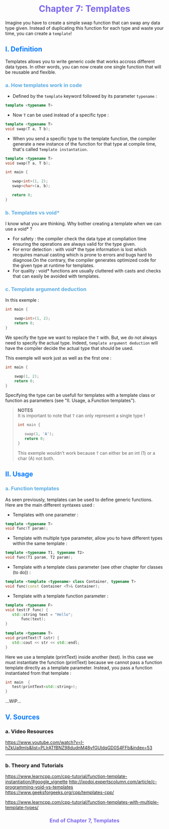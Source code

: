 <h1 align="center" style="color:#7B68EE; font-weight:bold;">Chapter 7: Templates</h1>

Imagine you have to create a simple swap function that can swap any data type given. Instead of duplicating this function for each type and waste your time, you can create a `template`!

## <span style="color:#007BFF; font-weight:bold;">I. Definition</span>

Templates allows you to write generic code that works accross different data types. 
In other words, you can now create one single function that will be reusable and flexible.


### <span style="color:#5DADE2;">a. How templates work in code</span>

- Defined by the `template` keyword followed by its parameter `typename` :

```c++
template <typename T>
```

 - Now `T` can be used instead of a specific type :

 ```c++
template <typename T>
void swap(T a, T b);
```

- When you send a specific type to the template function, the compiler generate a new instance of the function for that type at compile time, that's called `Template instantation`.

 ```c++
template <typename T>
void swap(T a, T b);

int main {

    swap<int>(1, 2);
    swap<char>(a, b);

    return 0;
}
```

### <span style="color:#5DADE2;">b. Templates vs void*</span>

I know what you are thinking. Why bother creating a template when we can use a void* ?

- For safety : the compiler check the data type at compliation time ensuring the operations are always valid for the type given.
- For error detection : with void* the type information is lost which recquires manual casting which is prone to errors and bugs hard to diagnose.On the contrary, the compiler generates optimized code for the given type at runtime for templates.
- For quality : void* functions are usually cluttered with casts and checks that can easily be avoided with templates.

### <span style="color:#5DADE2;">c. Template argument deduction</span>

In this exemple :
```c++
int main {

    swap<int>(1, 2);
    return 0;
}
```
We specify the type we want to replace the `T` with. But, we do not always need to specify the actual type. Indeed, `template argument deduction` will have the compiler decide the actual type that should be used. 

This exemple will work just as well as the first one :
```c++
int main {

    swap(1, 2);
    return 0;
}
```

Specifying the type can be usefull for templates with a template class or function as parameters (see "II. Usage, a.Function templates").

> <span style= font-weight:bold;>NOTES</span>  
> It is important to note that `T` can only represent a single type ! 
> ```c++
> int main {
>
>    swap(1, 'A');
>    return 0;
>}
> ```
> This exemple wouldn't work because `T` can either be an int (1) or a char (A) not both.

## <span style="color:#007BFF; font-weight:bold;">II. Usage</span>

### <span style="color:#5DADE2;">a. Function templates</span>

As seen previously, templates can be used to define generic functions. 
Here are the main different syntaxes used :

- Templates with one parameter :
 ```c++
template <typename T>
void func(T param);
```

- Template with multiple type parameter, allow you to have different types within the same template :
 ```c++
template <typename T1, typename T2>
void func(T1 param, T2 param);
```

- Template with a template class parameter (see other chapter for classes (to do)) :
 ```c++
template <template <typename> class Container, typename T>
void func(const Container <T>& Container);
```

- Template with a template function parameter  :
 ```c++
template <typename F>
void test(F func) {
    std::string text = "Hello";
        func(text);
}
        
template <typename T>
void printText(T &str) {
    std::cout << str << std::endl;
}
```
Here we use a template (printText) inside another (test). In this case we must instantiate the function (printText) because we cannot pass a function template directly as a template parameter. Instead, you pass a function instantiated from that template :
 ```c++
int main  {
    test(printText<std::string>);
}
```

...WIP...

## <span style="color:#007BFF; font-weight:bold;">V. Sources</span>

### a. Video Resources

https://www.youtube.com/watch?v=I-hZkUa9mIs&list=PLlrATfBNZ98dudnM48yfGUldqGD0S4FFb&index=53

---

### b. Theory and Tutorials

https://www.learncpp.com/cpp-tutorial/function-template-instantiation/#google_vignette
http://ixodoi.expertscolumn.com/article/c-programming-void-vs-templates
https://www.geeksforgeeks.org/cpp/templates-cpp/

https://www.learncpp.com/cpp-tutorial/function-templates-with-multiple-template-types/



<h3 align="center" style="color:#7B68EE;">End of Chapter 7, Templates</h3>